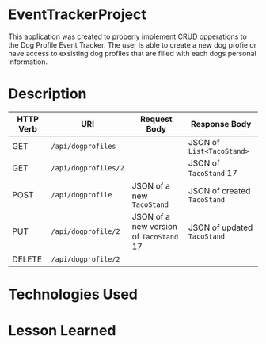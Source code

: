 # EventTrackerProject
This application was created to properly implement CRUD opperations to the Dog Profile Event Tracker. The user is able to create a new dog profie or have access to exsisting dog profiles that are filled with each dogs personal information. 

# Description 

| HTTP Verb | URI                  | Request Body | Response Body |
|-----------|----------------------|--------------|---------------|
| GET       | `/api/dogprofiles`    |              | JSON of `List<TacoStand>` |
| GET       | `/api/dogprofiles/2` |              | JSON of `TacoStand` 17 |
| POST      | `/api/dogprofile`    | JSON of a new `TacoStand` | JSON of created `TacoStand` |
| PUT       | `/api/dogprofile/2` | JSON of a new version of `TacoStand` 17 | JSON of updated `TacoStand` |
| DELETE    | `/api/dogprofile/2` |              | |

# Technologies Used

# Lesson Learned 



